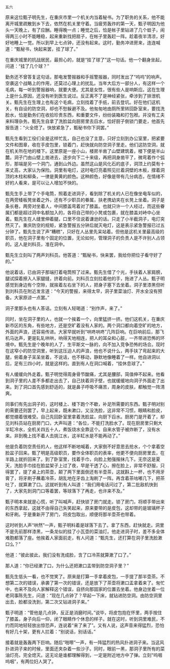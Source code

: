     五六 

   原来这位甄子明先生，在重庆市里一个机关内当着秘书。为了职务的关系，他不能离开城里疏散到乡下去，依然在机关里守着。当疲劳轰炸的第一天，甄子明因为他头一天晚上，有了应酬。睡得晚一点；睡觉之后，恰是帐子里钻进了几个蚊子，闹得两三小时不能睡稳，起来重新找把扇子，在帐子里轰赶一阵。趁着夜半清凉，好好地睡上一觉。所以到早上七点钟，还没有起来。这时，勤务冲进房来，连连喊道：“甄秘书，快起来罢，挂了球了。”

   在重庆城里的抗战居民，最担心的，就是“挂了球了”这一句话。他一个翻身坐起，问道：“挂了几个球？”

   勤务还不曾答复这句话，那电发警报器和手摇警报器，同时发出了“呜呜”的响声。空袭这个战略上的作用，还莫过心理上的扰乱。当年大后方一部分人，有这样一个毛病，每一听到警报器响，就要大便。尤其是女性，很有些人是响斯应。这在生理上是什么原因，还没有听到医生说过。反正离不了是神经紧张，牵涉到了排泄机关。甄先生在生理上也有这个毛病，立刻找着了手纸，前去登坑。好在他们这机关，有自设的防空洞，却也不愁躲避不及。他匆匆地由厕所里转回卧室来，要找洗脸水，恰是勤务们在收拾珍贵东西，和重要文件，纷纷装箱和打包袱。并没有工夫来料理杂务。甄先生自拿了洗脸盆向厨房里去舀水，恰好厨子倒锁门要走，他首先报告道：“火全熄了。快放紧急了，甄秘书你下洞罢。”

   甄先生看到工役们全是这样忙乱，自己也没了主意，只好立刻到办公室里，把紧要文件和图章，收在手皮包里，锁着门，赶快就向防空洞子里走。他们这防空洞，就在机关所在地的楼下。这里原是一座小山，楼房半凿了山壁建筑着，楼下便是半山麓。洞子门由山壁上凿进去，逐步向下二十来级，再把洞身凿平了，微弯着作个弧形，那端是另一个洞门，通到山外边。虽然这山是风化石的底子，洞顶上约莫有十来丈高，大家认为保险。洞里有电灯，这时电灯亮着照见拦着洞壁的木板，撑着洞顶的木柱和柳条，一律是黄黄的颜色。这种颜色，好像是带有几分病态，在情绪不好的人看来，是可以让人增加不快的。

   甄先生手上带了个手电筒，照着走进洞子，看到除了机关的人已在像坐电车似的，在两旁矮板凳坐着之外，还有不少职员的眷属，扶老携幼夹在长凳上坐着。洞子是条长巷，两旁对坐着人，中间膝盖弯着对了膝盖。也就只许一个人经过，而这些眷属们都是超过洞中名额加入的，各将自己带的小凳或包裹，就在膝盖对峙中心坐着。甄先生在人缝里伸着腿，口里不住说着谦逊的话。只走了小半截洞子，电灯突然灭了。重庆防空的规矩，紧急警报五分钟后就灭电灯，这是表示紧急警报已过五分钟了。甄先生说了声“糟糕”，只好在人丛里先呆站着。但他是这机关里最高级的职员，他在洞子里有个固定的位置，无论如何，管理洞子的负责人是不许别人占领的。这人是刘科员，准在洞中。

   甄先生立刻叫了两声刘科员。他答道：“甄秘书，快来罢，我给你把位子看守好了的。”

   他说着话，已由洞子那端打着电筒照了过来。甄先生借了个光，手扶着人家肩膀，腿试探着擦入人家腿缝，挤着向前。刘科员立刻拉着他的手，拖进了人丛。甄子明感觉到身边有个空隙，就挨着左右坐下的人，把身子塞下去坐着。洞子里漆黑但听到刘科员在附近发言道：“今天的警报，来得太早，洞子里菜油灯、开水全没有预备。大家原谅一点罢。”

   洞子里那头也有人答话。立刻有人轻喝道：“别作声，来了。”

   同时，坐在洞子里的人，也就一个挨着一个，向里猛挤一挤。他们这机关，在重庆新市区的东角，有些地方，还是空旷着没有人家的。两个洞口都向着空旷的地方，外面的声浪，还容易传进。大家早就听到“哄咚哄咚”几阵巨响。在巨响前后，那飞机马达声，更是轧轧哄哄，响得天地相连，把人的耳朵和心脏，一齐带进恐怖的环境中。甄先生是个晚年的人了，生平斯文一脉的，向不加入竞争恐怖的场合。现时在这窄小的防空洞里，听到这压迫人的声浪，他也不说什么，两手扶了弯起来的大腿，俯着身子呆呆坐着，不说话，也不移动，静默地像睡着了一样。他自进洞以后，足有三四小时，就是这样的。直到有人在洞口喊着，“挂休息球了。”

   有人缓缓向外走着。甄子明觉得周身骨节酸痛，尤其是腰部，简值伸不起来。他看到洞子里的人差不多都走出去了，自己扶着洞子壁，也就缓缓地向洞子外面走了出来。到了洞口首先感到舒适的，就是鼻子呼吸不痛苦，周身的皮肤，都触觉一阵清爽。

   同事们有先出洞子的，这时楼上、楼下跑个不歇，补足所需要的东西。甄子明对别的需要还则罢了，早上起来，既未漱口，又没洗脸，这非常不习惯，眼睛和脸皮，都觉绷着很难受。自己先回卧室里拿着洗脸盆，向厨下舀水。厨房门是开着了，却见刘科员站在厨房门口，大声叫道：“各位，不能打洗脸水了。现在厨房里只剩大半缸冷水，全机关四五十人，煮饭烧水全靠这个。自来水管子被炸断了，没有水来。非到晚上找不着人去挑江水，这半缸水是不能再动了。”

   他是负着防空责任的人，他这样不断地喊着，大家倒不好意思去抢水，个个拿着空脸盆子回来。甄了明是高级职员，要作全体职员的表率，他更不便向厨房里去，在半路上就折回来了。到了卧室里，找着手巾，向脸上勉强揩抹几下。无奈这是夏天，洗脸手巾挂在脸盆架子上过了夜，早是干透了心，擦在脸上，非常不舒服，只得罢了，提了桌上的茶壶，颠了两下里面倒还有半壶茶，这就斟上一杯，也不用牙膏了，将牙刷子蘸着冷茶，胡乱地在牙齿上淘刷了一阵。再含着茶咕嘟几下，把茶吐了，就算漱了口。这就听到有人叫道：“我们用电话问过了，第二批敌机快到了，大家先到洞门口等着罢，等球落下了再走，也许来不及。”

   甄子明本来就是心慌，听了叫喊声，赶快锁了房门就走。锁了房门，将顺手带出来的东西拿起，这就不由得自己失笑起来，原来要带的是皮包，这却带的是玻璃杯子和牙刷。于是重新开了房门，将皮包取出，顺便将那半壶茶也带着。

   这时听到人声“哄然”一声，甄子明料着是球落下去了。拿了东西，赶快就走。洞里不是先前那样漆黑，一条龙似的挂了小瓦壶的菜油灯。他走进洞子时，差不多全体难胞都落了座。他挨着人家面前走，有人问道：“甄先生，还打算在洞子里洗脸漱口么？”

   他道：“彼此彼此，我们没有洗成脸，含了口冷茶就算漱了口了。”

   那人道：“你已经漱了口，为什么还把漱口盂带到防空洞子里？”

   甄先生低头一看，也不觉笑了。原来是打算一手拿着皮包，一手提了那半壶茶。不想第二次的错误，承袭了第一次的错误，还是放下了茶壶将漱口盂拿着来了。匆忙中，也来不及向人家解释这个错误，自挤向那固家的位置去坐着。他身边坐着一位老同事陈先生，问道：“现在几点钟了？早起一下床，就钻进防空洞。由防空洞里出去，脸都没洗到，第二次又钻进洞子来。”

   甄子明道：“管他是几点钟，反正是消磨时间。”说毕，将皮包抱在怀里，两手按住了膝盖，身子向后一仰，闭了眼睛作个休息的样子。就在这时，听到洞里难民，不约而同地轻轻放出惊恐声，连说着“来了来了”。又有人说，这声音来得猛烈，恐怕有好几十架，更有人拦着：“别说话，别话话。”

   接着就是轰轰两下巨响。随后“啪嚓”一声，有一阵猛烈的热风扑进洞子来。当这风扑进洞子来的时候，里面还夹杂着一些沙子。同时，眼前一黑，那洞子里所有的菜油灯亮，完全熄灭。这无论是谁都理解得到，一定是附近地方中了弹。立刻“呜咽呜咽”，有两位妇人哭了。

